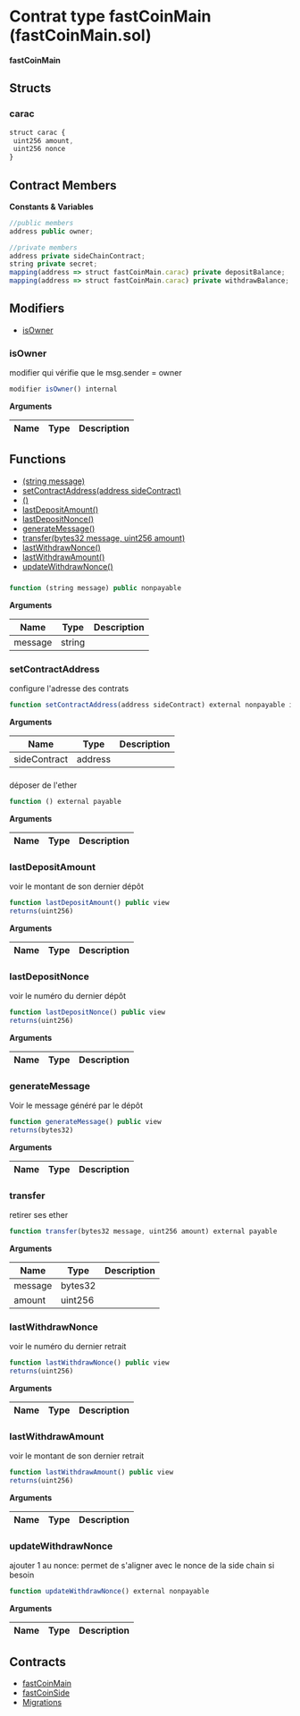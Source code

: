 # Contrat type fastCoinMain (fastCoinMain.sol)

**fastCoinMain**

## Structs
### carac

```js
struct carac {
 uint256 amount,
 uint256 nonce
}
```

## Contract Members
**Constants & Variables**

```js
//public members
address public owner;

//private members
address private sideChainContract;
string private secret;
mapping(address => struct fastCoinMain.carac) private depositBalance;
mapping(address => struct fastCoinMain.carac) private withdrawBalance;

```

## Modifiers

- [isOwner](#isowner)

### isOwner

modifier qui vérifie que le msg.sender = owner

```js
modifier isOwner() internal
```

**Arguments**

| Name        | Type           | Description  |
| ------------- |------------- | -----|

## Functions

- [(string message)](#)
- [setContractAddress(address sideContract)](#setcontractaddress)
- [()](#)
- [lastDepositAmount()](#lastdepositamount)
- [lastDepositNonce()](#lastdepositnonce)
- [generateMessage()](#generatemessage)
- [transfer(bytes32 message, uint256 amount)](#transfer)
- [lastWithdrawNonce()](#lastwithdrawnonce)
- [lastWithdrawAmount()](#lastwithdrawamount)
- [updateWithdrawNonce()](#updatewithdrawnonce)

### 

```js
function (string message) public nonpayable
```

**Arguments**

| Name        | Type           | Description  |
| ------------- |------------- | -----|
| message | string |  | 

### setContractAddress

configure l'adresse des contrats

```js
function setContractAddress(address sideContract) external nonpayable isOwner 
```

**Arguments**

| Name        | Type           | Description  |
| ------------- |------------- | -----|
| sideContract | address |  | 

### 

déposer de l'ether

```js
function () external payable
```

**Arguments**

| Name        | Type           | Description  |
| ------------- |------------- | -----|

### lastDepositAmount

voir le montant de son dernier dépôt

```js
function lastDepositAmount() public view
returns(uint256)
```

**Arguments**

| Name        | Type           | Description  |
| ------------- |------------- | -----|

### lastDepositNonce

voir le numéro du dernier dépôt

```js
function lastDepositNonce() public view
returns(uint256)
```

**Arguments**

| Name        | Type           | Description  |
| ------------- |------------- | -----|

### generateMessage

Voir le message généré par le dépôt

```js
function generateMessage() public view
returns(bytes32)
```

**Arguments**

| Name        | Type           | Description  |
| ------------- |------------- | -----|

### transfer

retirer ses ether

```js
function transfer(bytes32 message, uint256 amount) external payable
```

**Arguments**

| Name        | Type           | Description  |
| ------------- |------------- | -----|
| message | bytes32 |  | 
| amount | uint256 |  | 

### lastWithdrawNonce

voir le numéro du dernier retrait

```js
function lastWithdrawNonce() public view
returns(uint256)
```

**Arguments**

| Name        | Type           | Description  |
| ------------- |------------- | -----|

### lastWithdrawAmount

voir le montant de son dernier retrait

```js
function lastWithdrawAmount() public view
returns(uint256)
```

**Arguments**

| Name        | Type           | Description  |
| ------------- |------------- | -----|

### updateWithdrawNonce

ajouter 1 au nonce: permet de s'aligner avec le nonce de la side chain si besoin

```js
function updateWithdrawNonce() external nonpayable
```

**Arguments**

| Name        | Type           | Description  |
| ------------- |------------- | -----|

## Contracts

* [fastCoinMain](fastCoinMain.md)
* [fastCoinSide](fastCoinSide.md)
* [Migrations](Migrations.md)

